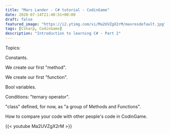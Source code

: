 ```yaml
---
title: "Mars Lander - C# tutorial - CodinGame"
date: 2020-07-14T21:40:51+00:00
draft: false
featured_image: "https://i2.ytimg.com/vi/Ma2UVZgX2rM/maxresdefault.jpg"
tags: [Csharp, CodinGame]
description: "Introduction to learning C# - Part 2"
---
```

Topics:

Constants.

We create our first "method".

We create our first "function".

Bool variables.

Conditions: "ternary operator".

"class" defined, for now, as  "a group of Methods and Functions".  

How to compare your code with other people's code in CodinGame. 

{{< youtube Ma2UVZgX2rM >}}